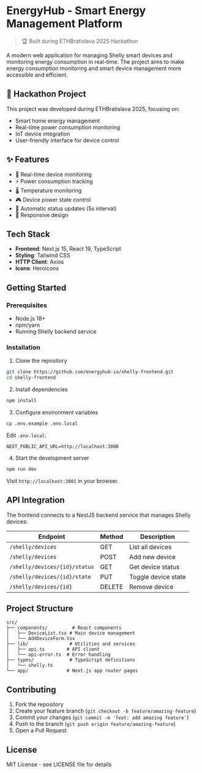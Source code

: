 # EnergyHub - Smart Energy Management Platform

> 🏆 Built during ETHBratislava 2025 Hackathon

A modern web application for managing Shelly smart devices and monitoring energy consumption in real-time. The project aims to make energy consumption monitoring and smart device management more accessible and efficient.

## 🚀 Hackathon Project

This project was developed during ETHBratislava 2025, focusing on:
- Smart home energy management
- Real-time power consumption monitoring
- IoT device integration
- User-friendly interface for device control

## ✨ Features

- 🔌 Real-time device monitoring
- ⚡ Power consumption tracking
- 🌡️ Temperature monitoring
- 🎮 Device power state control
- 🔄 Automatic status updates (5s interval)
- 📱 Responsive design

## Tech Stack

- **Frontend**: Next.js 15, React 19, TypeScript
- **Styling**: Tailwind CSS
- **HTTP Client**: Axios
- **Icons**: Heroicons

## Getting Started

### Prerequisites

- Node.js 18+
- npm/yarn
- Running Shelly backend service

### Installation

1. Clone the repository
```bash
git clone https://github.com/energyhub-io/shelly-frontend.git
cd shelly-frontend
```

2. Install dependencies
```bash
npm install
```

3. Configure environment variables
```bash
cp .env.example .env.local
```

Edit `.env.local`:
```env
NEXT_PUBLIC_API_URL=http://localhost:3000
```

4. Start the development server
```bash
npm run dev
```

Visit `http://localhost:3001` in your browser.

## API Integration

The frontend connects to a NestJS backend service that manages Shelly devices:

| Endpoint | Method | Description |
|----------|--------|-------------|
| `/shelly/devices` | GET | List all devices |
| `/shelly/devices` | POST | Add new device |
| `/shelly/devices/{id}/status` | GET | Get device status |
| `/shelly/devices/{id}/state` | PUT | Toggle device state |
| `/shelly/devices/{id}` | DELETE | Remove device |

## Project Structure

```
src/
├── components/         # React components
│   ├── DeviceList.tsx # Main device management
│   └── AddDeviceForm.tsx
├── lib/               # Utilities and services
│   ├── api.ts        # API client
│   └── api-error.ts  # Error handling
├── types/             # TypeScript definitions
│   └── shelly.ts
└── app/              # Next.js app router pages
```

## Contributing

1. Fork the repository
2. Create your feature branch (`git checkout -b feature/amazing-feature`)
3. Commit your changes (`git commit -m 'feat: add amazing feature'`)
4. Push to the branch (`git push origin feature/amazing-feature`)
5. Open a Pull Request

## License

MIT License - see LICENSE file for details
